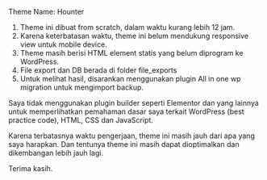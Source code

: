 Theme Name: Hounter

1. Theme ini dibuat from scratch, dalam waktu kurang lebih 12 jam.
2. Karena keterbatasan waktu, theme ini belum mendukung responsive view untuk mobile device.
3. Theme masih berisi HTML element statis yang belum diprogram ke WordPress.
4. File export dan DB berada di folder file_exports
5. Untuk melihat hasil, disarankan menggunakan plugin All in one wp migration untuk mengimport backup.

Saya tidak menggunakan plugin builder seperti Elementor dan yang lainnya untuk memperlihatkan pemahaman dasar saya terkait WordPress (best practice code), HTML, CSS dan JavaScript.

Karena terbatasnya waktu pengerjaan, theme ini masih jauh dari apa yang saya harapkan. 
Dan tentunya theme ini masih dapat dioptimalkan dan dikembangan lebih jauh lagi.

Terima kasih.
